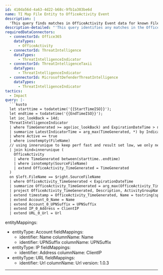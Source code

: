 ```yaml
---
id: 410da56d-4a63-4d22-b68c-9fb1a303be6d
name: TI Map File Entity to OfficeActivity Event
description: |
  'This query finds matches in OfficeActivity Event data for known FileName Indicators of Compromise from Threat Intelligence sources. FileName matches may produce false positives, so use this for hunting rather than real-time detection.'
description-detailed: "'This query identifies any matches in the OfficeActivity Event data that correspond to any known FileName Indicators of Compromise (IOC) from Threat Intelligence (TI) sources. \nSince file name matches may produce a significant amount of false positives, it is recommended to use this query for hunting purposes rather than for real-time detection.'\n"
requiredDataConnectors:
  - connectorId: Office365
    dataTypes:
      - OfficeActivity
  - connectorId: ThreatIntelligence
    dataTypes:
      - ThreatIntelligenceIndicator
  - connectorId: ThreatIntelligenceTaxii
    dataTypes:
      - ThreatIntelligenceIndicator
  - connectorId: MicrosoftDefenderThreatIntelligence
    dataTypes:
      - ThreatIntelligenceIndicator
tactics:
  - Impact
query: |-
  ```kusto
  let starttime = todatetime('{{StartTimeISO}}');
  let endtime = todatetime('{{EndTimeISO}}');
  let ioc_lookBack = 14d;
  ThreatIntelligenceIndicator
  | where TimeGenerated >= ago(ioc_lookBack) and ExpirationDateTime > now()
  | summarize LatestIndicatorTime = arg_max(TimeGenerated, *) by IndicatorId
  | where Active == true
  | where isnotempty(FileName)
  // using innerunique to keep perf fast and result set low, we only need one match to indicate potential malicious activity that needs to be investigated
  | join kind=innerunique (
    OfficeActivity
    | where TimeGenerated between(starttime..endtime)
    | where isnotempty(SourceFileName)
    | extend OfficeActivity_TimeGenerated = TimeGenerated
  )
  on $left.FileName == $right.SourceFileName
  | where OfficeActivity_TimeGenerated < ExpirationDateTime
  | summarize OfficeActivity_TimeGenerated = arg_max(OfficeActivity_TimeGenerated, *) by IndicatorId, SourceFileName
  | project OfficeActivity_TimeGenerated, Description, ActivityGroupNames, IndicatorId, ThreatType, Url, ExpirationDateTime, ConfidenceScore, FileName, UserId, ClientIP, OfficeObjectId
  | extend timestamp = OfficeActivity_TimeGenerated, Name = tostring(split(UserId, '@', 0)[0]), UPNSuffix = tostring(split(UserId, '@', 1)[0])
  | extend Account_0_Name = Name
  | extend Account_0_UPNSuffix = UPNSuffix
  | extend IP_0_Address = ClientIP
  | extend URL_0_Url = Url
  ```
entityMappings:
  - entityType: Account
    fieldMappings:
      - identifier: Name
        columnName: Name
      - identifier: UPNSuffix
        columnName: UPNSuffix
  - entityType: IP
    fieldMappings:
      - identifier: Address
        columnName: ClientIP
  - entityType: URL
    fieldMappings:
      - identifier: Url
        columnName: Url
version: 1.0.3
---
```


